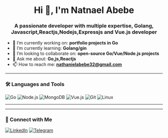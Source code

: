 
<h1 align="center">Hi 👋, I'm Natnael Abebe</h1>
<h3 align="center">A passionate developer with multiple expertise, Golang, Javascript,Reactjs,Nodejs,Expressjs and Vue.js developer</h3>

- 🔭 I’m currently working on: **portfolio projects in Go**
- 🌱 I’m currently learning: **Golang/gin**
- 👯 I’m looking to collaborate on: **open-source Go/Vue/Node.js projects**
- 💬 Ask me about: **Go,js,Reactjs**
- 📫 How to reach me: **nathanielabebe32@gmail.com**


---

### 🛠️ Languages and Tools

![Go](https://img.shields.io/badge/-Go-00ADD8?style=flat&logo=go&logoColor=white)
![Node.js](https://img.shields.io/badge/-Node.js-339933?style=flat&logo=node.js&logoColor=white)
![MongoDB](https://img.shields.io/badge/-MongoDB-47A248?style=flat&logo=mongodb&logoColor=white)
![Vue.js](https://img.shields.io/badge/-Vue.js-4FC08D?style=flat&logo=vue.js&logoColor=white)
![Git](https://img.shields.io/badge/-Git-F05032?style=flat&logo=git&logoColor=white)
![Linux](https://img.shields.io/badge/-Linux-FCC624?style=flat&logo=linux&logoColor=black)

---



---

### 🔗 Connect with Me

[![LinkedIn](https://img.shields.io/badge/-LinkedIn-0077B5?style=flat&logo=linkedin&logoColor=white)](https://linkedin.com/in/nathaniel-abebe-991791227/)
[![Telegram](https://img.shields.io/badge/-Telegram-26A5E4?style=flat&logo=telegram&logoColor=white)](https://t.me/@NathyOne)  

